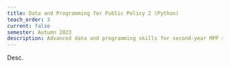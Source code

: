 ```yaml
---
title: Data and Programming for Public Policy 2 (Python)
teach_order: 3
current: false
semester: Autumn 2023
description: Advanced data and programming skills for second-year MPP students.
---
```


Desc.